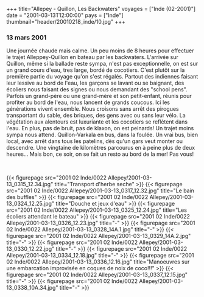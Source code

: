 +++
title="Allepey - Quillon, Les Backwaters"
voyages = ["Inde (02-2001)"]
date = "2001-03-13T12:00:00"
pays = ["Inde"]
thumbnail="header/20010218_inde/10.jpg"
+++
### 13 mars 2001

Une journée chaude mais calme. Un peu moins de 8 heures pour effectuer le trajet 
Alleppey-Quillon en bateau par les backwaters. L'arrivée sur Quillon, même si 
la ballade reste sympa, n'est pas exceptionnelle, on est sur un grand cours 
d'eau, tres large, bordé de cocotiers. C'est plutôt sur la première partie du 
voyage qu'on s'est régalés. Partout des indiennes faisant leur lessive au bord 
de l'eau, les garçons se lavant ou se baignant, des écoliers nous faisant des 
signes ou nous demandant des "school pens". Parfois un grand-père ou une grand-mère 
et son petit-enfant, réunis pour profiter au bord de l'eau, nous lancent de 
grands coucous. Ici les générations vivent ensemble. Nous croisons sans arrêt 
des pirogues transportant du sable, des briques, des gens avec ou sans leur 
vélo. La végétation aux alentours est luxuriante et les cocotiers se reflètent 
dans l'eau. En plus, pas de bruit, pas de klaxon, on est peinards! Un trajet 
moins sympa nous attend. Quillon-Varkala en bus, dans la foulée. Un vrai bus, 
bien local, avec arrêt dans tous les patelins, dès qu'un gars veut monter ou 
descendre. Une vingtaine de kilomètres parcourus en à peine plus de deux heures... 
Mais bon, ce soir, on se fait un resto au bord de la mer! Pas vous!

&nbsp;


<div id="TOTO">{{< figurepage src="2001 02 Inde/0022 Allepey/2001-03-13_0315_12.34.jpg" title="Transport d'herbe seche"  >}}
{{< figurepage src="2001 02 Inde/0022 Allepey/2001-03-13_0317_12.32.jpg" title="Le bain des buffles"  >}}
{{< figurepage src="2001 02 Inde/0022 Allepey/2001-03-13_0324_12.25.jpg" title="Douche et jeux d'eau"  >}}
{{< figurepage src="2001 02 Inde/0022 Allepey/2001-03-13_0325_12.24.jpg" title="Les écoliers attendant le bateau"  >}}
{{< figurepage src="2001 02 Inde/0022 Allepey/2001-03-13_0326_12.23.jpg" title="-"  >}}
{{< figurepage src="2001 02 Inde/0022 Allepey/2001-03-13_0328_14A.1.jpg" title="-"  >}}
{{< figurepage src="2001 02 Inde/0022 Allepey/2001-03-13_0329_14A.2.jpg" title="-"  >}}
{{< figurepage src="2001 02 Inde/0022 Allepey/2001-03-13_0330_12.22.jpg" title="-"  >}}
{{< figurepage src="2001 02 Inde/0022 Allepey/2001-03-13_0334_12.18.jpg" title="-"  >}}
{{< figurepage src="2001 02 Inde/0022 Allepey/2001-03-13_0336_12.16.jpg" title="Manoeuvres sur une embarcation improvisée en coques de noix de coco!!!"  >}}
{{< figurepage src="2001 02 Inde/0022 Allepey/2001-03-13_0337_12.15.jpg" title="-"  >}}
{{< figurepage src="2001 02 Inde/0022 Allepey/2001-03-13_0338_10A.34.jpg" title="-"  >}}
</DIV>

